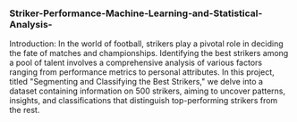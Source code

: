 ### Striker-Performance-Machine-Learning-and-Statistical-Analysis-
Introduction:
In the world of football, strikers play a pivotal role in deciding the fate of matches and championships. Identifying the best strikers among a pool of talent involves a comprehensive analysis of various factors ranging from performance metrics to personal attributes. In this project, titled "Segmenting and Classifying the Best Strikers," we delve into a dataset containing information on 500 strikers, aiming to uncover patterns, insights, and classifications that distinguish top-performing strikers from the rest.

